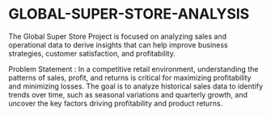# GLOBAL-SUPER-STORE-ANALYSIS
The Global Super Store Project is focused on analyzing sales and operational data to derive insights that can help improve business strategies, customer satisfaction, and profitability.


Problem Statement :
In a competitive retail environment, understanding the patterns of sales, profit, and returns is critical for maximizing profitability and minimizing losses. The goal is to analyze historical sales data to identify trends over time, such as seasonal variations and quarterly growth, and uncover the key factors driving profitability and product returns.
